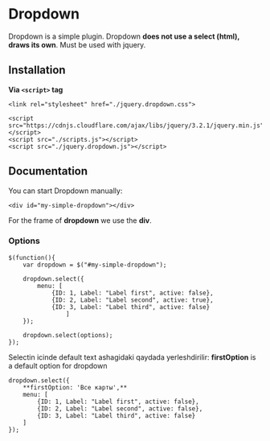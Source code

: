 # Dropdown

Dropdown is a simple plugin. Dropdown **does not use a select (html), draws its own**.
Must be used with jquery.

## Installation

**Via `<script>` tag**
```
<link rel="stylesheet" href="./jquery.dropdown.css">

<script src="https://cdnjs.cloudflare.com/ajax/libs/jquery/3.2.1/jquery.min.js"></script>
<script src="./scripts.js"></script>
<script src="./jquery.dropdown.js"></script>
```

## Documentation

You can start Dropdown manually:
```
<div id="my-simple-dropdown"></div>
```
For the frame of **dropdown** we use the **div**.

### Options
```
$(function(){
	var dropdown = $("#my-simple-dropdown");

	dropdown.select({
		menu: [
			{ID: 1, Label: "Label first", active: false},
			{ID: 2, Label: "Label second", active: true},
			{ID: 3, Label: "Label third", active: false}
               	]	
	});           

	dropdown.select(options);
});
```

Selectin icinde default text ashagidaki qaydada yerleshdirilir:
**firstOption** is a default option for dropdown
```
dropdown.select({
	**firstOption: 'Все карты',**
	menu: [
		{ID: 1, Label: "Label first", active: false},
		{ID: 2, Label: "Label second", active: false},
		{ID: 3, Label: "Label third", active: false}
	]	
});
```